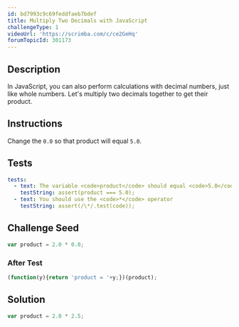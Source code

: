 ```yaml
---
id: bd7993c9c69feddfaeb7bdef
title: Multiply Two Decimals with JavaScript
challengeType: 1
videoUrl: 'https://scrimba.com/c/ce2GeHq'
forumTopicId: 301173
---
```


## Description
<section id='description'>
In JavaScript, you can also perform calculations with decimal numbers, just like whole numbers.
Let's multiply two decimals together to get their product.
</section>

## Instructions
<section id='instructions'>
Change the <code>0.0</code> so that product will equal <code>5.0</code>.
</section>

## Tests
<section id='tests'>

```yml
tests:
  - text: The variable <code>product</code> should equal <code>5.0</code>.
    testString: assert(product === 5.0);
  - text: You should use the <code>*</code> operator
    testString: assert(/\*/.test(code));

```

</section>

## Challenge Seed
<section id='challengeSeed'>

<div id='js-seed'>

```js
var product = 2.0 * 0.0;


```

</div>


### After Test
<div id='js-teardown'>

```js
(function(y){return 'product = '+y;})(product);
```

</div>

</section>

## Solution
<section id='solution'>


```js
var product = 2.0 * 2.5;
```

</section>
